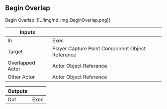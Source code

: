 ## Begin Overlap
Begin Overlap
![[../img/nd_img_BeginOverlap.png]]

|Inputs||
|--|--|
| In | Exec |
| Target | Player Capture Point Component Object Reference |
| Overlapped Actor | Actor Object Reference |
| Other Actor | Actor Object Reference |

|Outputs||
|--|--|
| Out | Exec |
